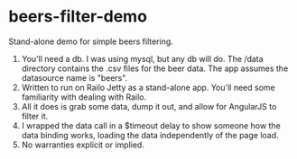 beers-filter-demo
=================

Stand-alone demo for simple beers filtering.

1. You'll need a db. I was using mysql, but any db will do. The /data directory contains the .csv files for the beer data. The app assumes the datasource name is "beers".
2. Written to run on Railo Jetty as a stand-alone app. You'll need some familiarity with dealing with Railo.
3. All it does is grab some data, dump it out, and allow for AngularJS to filter it.
4. I wrapped the data call in a $timeout delay to show someone how the data binding works, loading the data independently of the page load.
5. No warranties explicit or implied.
